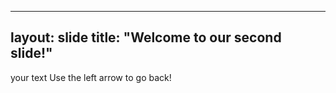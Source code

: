 ----
layout: slide
title: "Welcome to our second slide!"
---
your text
Use the left arrow to go back!
